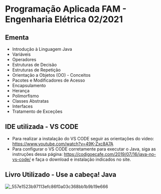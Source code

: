 <h1>
    Programação Aplicada FAM - Engenharia Elétrica 02/2021
</h1>

## Ementa
- Introdução à Linguagem Java
- Variáveis
- Operadores
- Estruturas de Decisão
- Estruturas de Repetição
- Orientação a Objetos (OO) - Conceitos
- Pacotes e Modificadores de Acesso
- Encapsulamento
- Herança
- Polimorfismo
- Classes Abstratas
- Interfaces
- Tratamento de Exceções


## IDE utilizada - VS CODE

- Para realizar a instalação do VS CODE seguir as orientações do video: https://www.youtube.com/watch?v=49K-Zxc8A7A
- Para configurar o VS CODE corretamente para executar o Java, siga as instruções dessa página: https://codigoecafe.com/2019/07/16/java-no-vs-code/ e faça o download e instalação indicados no site.

## Livro Utilizado - Use a cabeça! Java
![_557e1523b97113efc86f0a03c368bb1b9b19e666](https://user-images.githubusercontent.com/70485830/132382077-406d2300-1919-4649-9460-39cda990e8ce.jpg)


